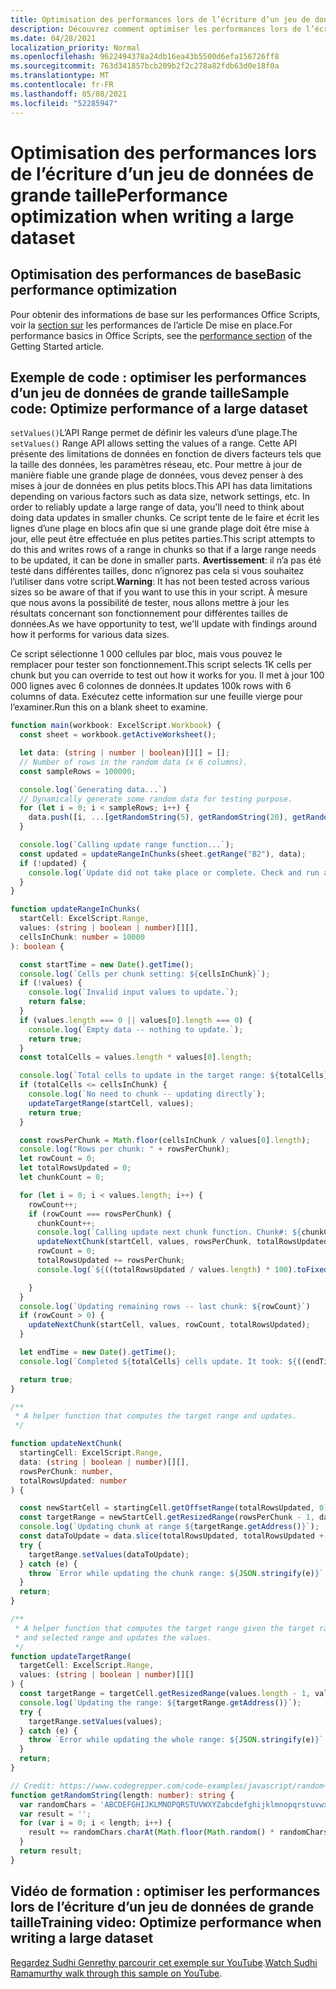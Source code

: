 ```yaml
---
title: Optimisation des performances lors de l’écriture d’un jeu de données de grande taille
description: Découvrez comment optimiser les performances lors de l’écriture d’un jeu de données de grande Office scripts.
ms.date: 04/28/2021
localization_priority: Normal
ms.openlocfilehash: 9622494378a24db16ea43b5500d6efa156726ff8
ms.sourcegitcommit: 763d341857bcb209b2f2c278a82fdb63d0e18f0a
ms.translationtype: MT
ms.contentlocale: fr-FR
ms.lasthandoff: 05/08/2021
ms.locfileid: "52285947"
---
```

# <a name="performance-optimization-when-writing-a-large-dataset"></a><span data-ttu-id="32340-103">Optimisation des performances lors de l’écriture d’un jeu de données de grande taille</span><span class="sxs-lookup"><span data-stu-id="32340-103">Performance optimization when writing a large dataset</span></span>

## <a name="basic-performance-optimization"></a><span data-ttu-id="32340-104">Optimisation des performances de base</span><span class="sxs-lookup"><span data-stu-id="32340-104">Basic performance optimization</span></span>

<span data-ttu-id="32340-105">Pour obtenir des informations de base sur les performances Office Scripts, voir la [section sur](getting-started.md#basic-performance-considerations) les performances de l’article De mise en place.</span><span class="sxs-lookup"><span data-stu-id="32340-105">For performance basics in Office Scripts, see the [performance section](getting-started.md#basic-performance-considerations) of the Getting Started article.</span></span>

## <a name="sample-code-optimize-performance-of-a-large-dataset"></a><span data-ttu-id="32340-106">Exemple de code : optimiser les performances d’un jeu de données de grande taille</span><span class="sxs-lookup"><span data-stu-id="32340-106">Sample code: Optimize performance of a large dataset</span></span>

<span data-ttu-id="32340-107">`setValues()`L’API Range permet de définir les valeurs d’une plage.</span><span class="sxs-lookup"><span data-stu-id="32340-107">The `setValues()` Range API allows setting the values of a range.</span></span> <span data-ttu-id="32340-108">Cette API présente des limitations de données en fonction de divers facteurs tels que la taille des données, les paramètres réseau, etc. Pour mettre à jour de manière fiable une grande plage de données, vous devez penser à des mises à jour de données en plus petits blocs.</span><span class="sxs-lookup"><span data-stu-id="32340-108">This API has data limitations depending on various factors such as data size, network settings, etc. In order to reliably update a large range of data, you'll need to think about doing data updates in smaller chunks.</span></span> <span data-ttu-id="32340-109">Ce script tente de le faire et écrit les lignes d’une plage en blocs afin que si une grande plage doit être mise à jour, elle peut être effectuée en plus petites parties.</span><span class="sxs-lookup"><span data-stu-id="32340-109">This script attempts to do this and writes rows of a range in chunks so that if a large range needs to be updated, it can be done in smaller parts.</span></span> <span data-ttu-id="32340-110">**Avertissement**: il n’a pas été testé dans différentes tailles, donc n’ignorez pas cela si vous souhaitez l’utiliser dans votre script.</span><span class="sxs-lookup"><span data-stu-id="32340-110">**Warning**: It has not been tested across various sizes so be aware of that if you want to use this in your script.</span></span> <span data-ttu-id="32340-111">À mesure que nous avons la possibilité de tester, nous allons mettre à jour les résultats concernant son fonctionnement pour différentes tailles de données.</span><span class="sxs-lookup"><span data-stu-id="32340-111">As we have opportunity to test, we'll update with findings around how it performs for various data sizes.</span></span>

<span data-ttu-id="32340-112">Ce script sélectionne 1 000 cellules par bloc, mais vous pouvez le remplacer pour tester son fonctionnement.</span><span class="sxs-lookup"><span data-stu-id="32340-112">This script selects 1K cells per chunk but you can override to test out how it works for you.</span></span> <span data-ttu-id="32340-113">Il met à jour 100 000 lignes avec 6 colonnes de données.</span><span class="sxs-lookup"><span data-stu-id="32340-113">It updates 100k rows with 6 columns of data.</span></span> <span data-ttu-id="32340-114">Exécutez cette information sur une feuille vierge pour l’examiner.</span><span class="sxs-lookup"><span data-stu-id="32340-114">Run this on a blank sheet to examine.</span></span>

```TypeScript
function main(workbook: ExcelScript.Workbook) {
  const sheet = workbook.getActiveWorksheet();

  let data: (string | number | boolean)[][] = [];
  // Number of rows in the random data (x 6 columns).
  const sampleRows = 100000;

  console.log(`Generating data...`)
  // Dynamically generate some random data for testing purpose. 
  for (let i = 0; i < sampleRows; i++) {
    data.push([i, ...[getRandomString(5), getRandomString(20), getRandomString(10), Math.random()], "Sample data"]);
  }

  console.log(`Calling update range function...`);
  const updated = updateRangeInChunks(sheet.getRange("B2"), data);
  if (!updated) {
    console.log(`Update did not take place or complete. Check and run again.`);
  }
}

function updateRangeInChunks(
  startCell: ExcelScript.Range,
  values: (string | boolean | number)[][],
  cellsInChunk: number = 10000
): boolean {

  const startTime = new Date().getTime();
  console.log(`Cells per chunk setting: ${cellsInChunk}`);
  if (!values) {
    console.log(`Invalid input values to update.`);
    return false;
  }
  if (values.length === 0 || values[0].length === 0) {
    console.log(`Empty data -- nothing to update.`);
    return true;
  }
  const totalCells = values.length * values[0].length;

  console.log(`Total cells to update in the target range: ${totalCells}`);
  if (totalCells <= cellsInChunk) {
    console.log(`No need to chunk -- updating directly`);
    updateTargetRange(startCell, values);
    return true;
  }

  const rowsPerChunk = Math.floor(cellsInChunk / values[0].length);
  console.log("Rows per chunk: " + rowsPerChunk);
  let rowCount = 0;
  let totalRowsUpdated = 0;
  let chunkCount = 0;

  for (let i = 0; i < values.length; i++) {
    rowCount++;
    if (rowCount === rowsPerChunk) {
      chunkCount++;
      console.log(`Calling update next chunk function. Chunk#: ${chunkCount}`);
      updateNextChunk(startCell, values, rowsPerChunk, totalRowsUpdated);
      rowCount = 0;
      totalRowsUpdated += rowsPerChunk;
      console.log(`${((totalRowsUpdated / values.length) * 100).toFixed(1)}% Done`);

    }
  }
  console.log(`Updating remaining rows -- last chunk: ${rowCount}`)
  if (rowCount > 0) {
    updateNextChunk(startCell, values, rowCount, totalRowsUpdated);
  }

  let endTime = new Date().getTime();
  console.log(`Completed ${totalCells} cells update. It took: ${((endTime - startTime) / 1000).toFixed(6)} seconds to complete. ${((((endTime  - startTime) / 1000)) / cellsInChunk).toFixed(8)} seconds per ${cellsInChunk} cells-chunk.`);

  return true;
}

/**
 * A helper function that computes the target range and updates. 
 */

function updateNextChunk(
  startingCell: ExcelScript.Range,
  data: (string | boolean | number)[][],
  rowsPerChunk: number,
  totalRowsUpdated: number
) {

  const newStartCell = startingCell.getOffsetRange(totalRowsUpdated, 0);
  const targetRange = newStartCell.getResizedRange(rowsPerChunk - 1, data[0].length - 1);
  console.log(`Updating chunk at range ${targetRange.getAddress()}`);
  const dataToUpdate = data.slice(totalRowsUpdated, totalRowsUpdated + rowsPerChunk);
  try {
    targetRange.setValues(dataToUpdate);
  } catch (e) {
    throw `Error while updating the chunk range: ${JSON.stringify(e)}`;
  }
  return;
}

/**
 * A helper function that computes the target range given the target range's starting cell
 * and selected range and updates the values.
 */
function updateTargetRange(
  targetCell: ExcelScript.Range,
  values: (string | boolean | number)[][]
) {
  const targetRange = targetCell.getResizedRange(values.length - 1, values[0].length - 1);
  console.log(`Updating the range: ${targetRange.getAddress()}`);
  try {
    targetRange.setValues(values);
  } catch (e) {
    throw `Error while updating the whole range: ${JSON.stringify(e)}`;
  }
  return;
}

// Credit: https://www.codegrepper.com/code-examples/javascript/random+text+generator+javascript
function getRandomString(length: number): string {
  var randomChars = 'ABCDEFGHIJKLMNOPQRSTUVWXYZabcdefghijklmnopqrstuvwxyz0123456789';
  var result = '';
  for (var i = 0; i < length; i++) {
    result += randomChars.charAt(Math.floor(Math.random() * randomChars.length));
  }
  return result;
}
```

## <a name="training-video-optimize-performance-when-writing-a-large-dataset"></a><span data-ttu-id="32340-115">Vidéo de formation : optimiser les performances lors de l’écriture d’un jeu de données de grande taille</span><span class="sxs-lookup"><span data-stu-id="32340-115">Training video: Optimize performance when writing a large dataset</span></span>

<span data-ttu-id="32340-116">[Regardez Sudhi Genrethy parcourir cet exemple sur YouTube](https://youtu.be/BP9Kp0Ltj7U).</span><span class="sxs-lookup"><span data-stu-id="32340-116">[Watch Sudhi Ramamurthy walk through this sample on YouTube](https://youtu.be/BP9Kp0Ltj7U).</span></span>
